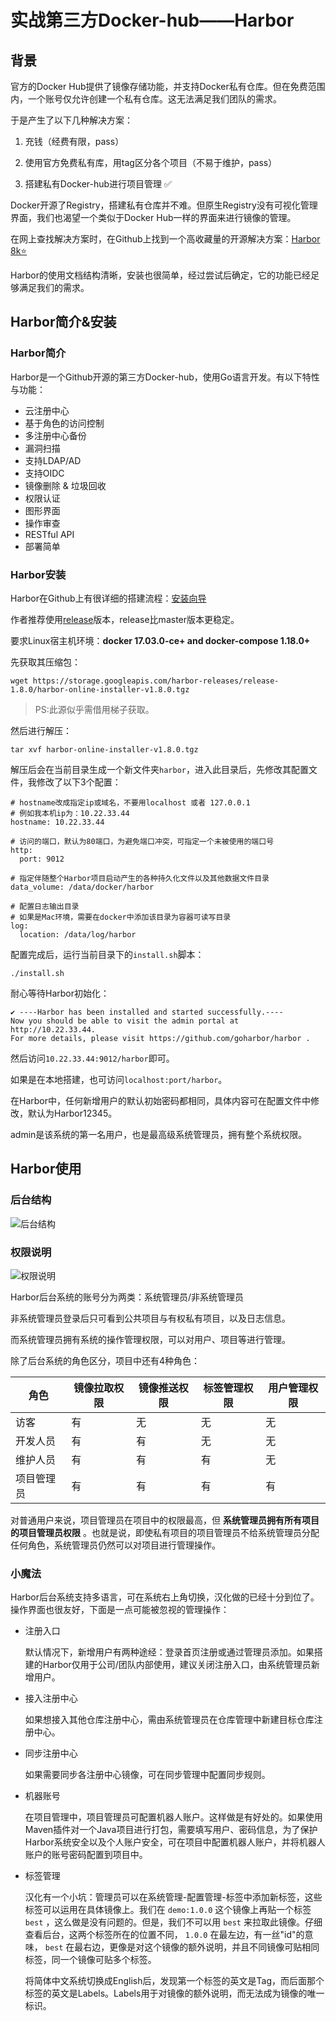 # 实战第三方Docker-hub——Harbor

## 背景

官方的Docker Hub提供了镜像存储功能，并支持Docker私有仓库。但在免费范围内，一个账号仅允许创建一个私有仓库。这无法满足我们团队的需求。

于是产生了以下几种解决方案：

1. 充钱（经费有限，pass）

2. 使用官方免费私有库，用tag区分各个项目（不易于维护，pass）

3. 搭建私有Docker-hub进行项目管理 ✅

Docker开源了Registry，搭建私有仓库并不难。但原生Registry没有可视化管理界面，我们也渴望一个类似于Docker Hub一样的界面来进行镜像的管理。

在网上查找解决方案时，在Github上找到一个高收藏量的开源解决方案：[Harbor 8k⭐️](https://github.com/goharbor/harbor)

Harbor的使用文档结构清晰，安装也很简单，经过尝试后确定，它的功能已经足够满足我们的需求。

## Harbor简介&安装

### Harbor简介
Harbor是一个Github开源的第三方Docker-hub，使用Go语言开发。有以下特性与功能：

- 云注册中心
- 基于角色的访问控制
- 多注册中心备份
- 漏洞扫描
- 支持LDAP/AD
- 支持OIDC
- 镜像删除 & 垃圾回收
- 权限认证
- 图形界面
- 操作审查
- RESTful API
- 部署简单

### Harbor安装
Harbor在Github上有很详细的搭建流程：[安装向导](https://github.com/goharbor/harbor/blob/master/docs/installation_guide.md)

作者推荐使用[release](https://github.com/goharbor/harbor/releases)版本，release比master版本更稳定。

要求Linux宿主机环境：**docker 17.03.0-ce+ and docker-compose 1.18.0+**

先获取其压缩包：

`wget https://storage.googleapis.com/harbor-releases/release-1.8.0/harbor-online-installer-v1.8.0.tgz`

> PS:此源似乎需借用梯子获取。

然后进行解压：

`tar xvf harbor-online-installer-v1.8.0.tgz`

解压后会在当前目录生成一个新文件夹`harbor`，进入此目录后，先修改其配置文件，我修改了以下3个配置：
```
# hostname改成指定ip或域名，不要用localhost 或者 127.0.0.1
# 例如我本机ip为：10.22.33.44
hostname: 10.22.33.44

# 访问的端口，默认为80端口，为避免端口冲突，可指定一个未被使用的端口号
http:
  port: 9012

# 指定伴随整个Harbor项目启动产生的各种持久化文件以及其他数据文件目录
data_volume: /data/docker/harbor

# 配置日志输出目录
# 如果是Mac环境，需要在docker中添加该目录为容器可读写目录
log:
  location: /data/log/harbor
```

配置完成后，运行当前目录下的`install.sh`脚本：

`./install.sh`

耐心等待Harbor初始化：
```
✔ ----Harbor has been installed and started successfully.----
Now you should be able to visit the admin portal at http://10.22.33.44.
For more details, please visit https://github.com/goharbor/harbor .
```

然后访问`10.22.33.44:9012/harbor`即可。

如果是在本地搭建，也可访问`localhost:port/harbor`。

在Harbor中，任何新增用户的默认初始密码都相同，具体内容可在配置文件中修改，默认为Harbor12345。

admin是该系统的第一名用户，也是最高级系统管理员，拥有整个系统权限。

## Harbor使用

### 后台结构
![后台结构](http://assets.processon.com/chart_image/5d087b65e4b024123ddead45.png?_=1560837334910)

### 权限说明
![权限说明](https://github.com/goharbor/harbor/raw/master/docs/img/rbac.png)

Harbor后台系统的账号分为两类：系统管理员/非系统管理员

非系统管理员登录后只可看到公共项目与有权私有项目，以及日志信息。

而系统管理员拥有系统的操作管理权限，可以对用户、项目等进行管理。

除了后台系统的角色区分，项目中还有4种角色：

| 角色       | 镜像拉取权限 | 镜像推送权限 | 标签管理权限 | 用户管理权限 |
| ---------- | ------------ | ------------ | ------------ | ------------ |
| 访客       | 有           | 无           | 无           | 无           |
| 开发人员   | 有           | 有           | 无           | 无           |
| 维护人员   | 有           | 有           | 有           | 无           |
| 项目管理员 | 有           | 有           | 有           | 有           |

对普通用户来说，项目管理员在项目中的权限最高，但 **系统管理员拥有所有项目的项目管理员权限** 。也就是说，即使私有项目的项目管理员不给系统管理员分配任何角色，系统管理员仍然可以对项目进行管理操作。

### 小魔法
Harbor后台系统支持多语言，可在系统右上角切换，汉化做的已经十分到位了。操作界面也很友好，下面是一点可能被忽视的管理操作：

- 注册入口

  默认情况下，新增用户有两种途经：登录首页注册或通过管理员添加。如果搭建的Harbor仅用于公司/团队内部使用，建议关闭注册入口，由系统管理员新增用户。

- 接入注册中心

  如果想接入其他仓库注册中心，需由系统管理员在仓库管理中新建目标仓库注册中心。

- 同步注册中心

  如果需要同步各注册中心镜像，可在同步管理中配置同步规则。

- 机器账号

  在项目管理中，项目管理员可配置机器人账户。这样做是有好处的。如果使用Maven插件对一个Java项目进行打包，需要填写用户、密码信息，为了保护Harbor系统安全以及个人账户安全，可在项目中配置机器人账户，并将机器人账户的账号密码配置到项目中。

- 标签管理

  汉化有一个小坑：管理员可以在系统管理-配置管理-标签中添加新标签，这些标签可以运用在具体镜像上。我们在 `demo:1.0.0` 这个镜像上再贴一个标签 `best` ，这么做是没有问题的。但是，我们不可以用 `best` 来拉取此镜像。仔细查看后台，这两个标签所在的位置不同， `1.0.0` 在最左边，有一丝"id"的意味， `best` 在最右边，更像是对这个镜像的额外说明，并且不同镜像可贴相同标签，同一个镜像可贴多个标签。

  将简体中文系统切换成English后，发现第一个标签的英文是Tag，而后面那个标签的英文是Labels。Labels用于对镜像的额外说明，而无法成为镜像的唯一标识。
